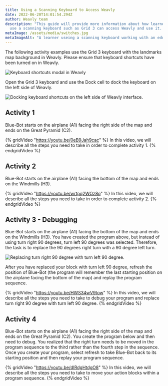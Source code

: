 ```yaml
---
title: Using a Scanning Keyboard to Access Weavly
date: 2022-06-20T14:01:54.294Z
author: Weavly team
description: "This guide will provide more information about how learners who
  use a scanning keyboard such as Grid 3 can access Weavly and use it. "
metaImage: /assets/media/switches.jpg
metaImageAlt: "A learner useing a scanning keyboard working with an educator and laughing. "
---
```

The following activity examples use the Grid 3 keyboard with the landmarks map background in Weavly. Please ensure that keyboard shortcuts have been turned on in Weavly. 

![Keyboard shortcuts modal in Weavly](/assets/media/picture1.png "Turning keyboard shortcuts ON in Weavly")

 Open the Grid 3 keyboard and use the Dock cell to dock the keyboard on the left side of Weavly. 

![Docking keyboard shortcuts on the left side of Weavly interface. ](/assets/media/picture2.png "Docking keyboard shortcuts on the left side of Weavly interface. ")

## Activity 1

Blue-Bot starts on the airplane (A1) facing the right side of the map and ends on the Great Pyramid (C2). 

{% gridVideo "https://youtu.be/0eB9Jah9cac" %}
In this video, we will describe all the steps you need to take in order to complete activity 1.
{% endgridVideo %}

## Activity 2

Blue-Bot starts on the airplane (A1) facing the bottom of the map and ends on the Windmills (H3). 

{% gridVideo "https://youtu.be/wrtpq2WOz8o" %}
In this video, we will describe all the steps you need to take in order to complete activity 2.
{% endgridVideo %}

## Activity 3 - Debugging

Blue-Bot starts on the airplane (A1) facing the bottom of the map and ends on the Windmills (H3). You have created the program above, but instead of using turn right 90 degrees, turn left 90 degrees was selected. Therefore, the task is to replace the 90 degrees right turn with a 90 degree left turn. 

![Replacing turn right 90 degree with turn left 90 degree. ](/assets/media/picture21.png "Debugging the program by replacing turn right 90 degree with turn left 90 degree. ")

After you have replaced your block with turn left 90 degree, refresh the position of Blue-Bot (the program will remember the last starting position on the airplane facing the bottom of the map) and replay the program sequence. 

{% gridVideo "https://youtu.be/HWS34wV9tow" %}
In this video, we will describe all the steps you need to take to debug your program and replace turn right 90 degree with turn left 90 degree.
{% endgridVideo %}



## Activity 4

Blue-Bot starts on the airplane (A1) facing the right side of the map and ends on the Great Pyramid (C2). You create the program below and then need to debug. You realized that the right turn needs to be moved in the program sequence to the third rather than the fourth step in the sequence. Once you create your program, select refresh to take Blue-Bot back to its starting position and then replay your program sequence. 

{% gridVideo "https://youtu.be/dIRdgHtdgO8" %}
In this video, we will describe all the steps you need to take to move your action blocks within a program sequence.
{% endgridVideo %}